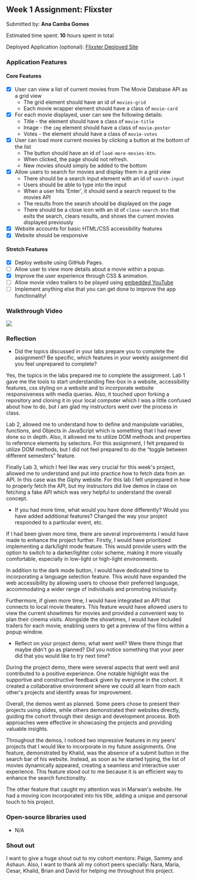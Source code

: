 
## Week 1 Assignment: Flixster

Submitted by: **Ana Camba Gomes**

Estimated time spent: **10** hours spent in total

Deployed Application (optional): [Flixster Deployed Site](https://anacambag.github.io/site-week1-project1-flixster-starter/)

### Application Features

#### Core Features

- [x] User can view a list of current movies from The Movie Database API as a grid view
  - The grid element should have an id of `movies-grid`
  - Each movie wrapper element should have a class of `movie-card`
- [x] For each movie displayed, user can see the following details:
  - Title - the element should have a class of `movie-title`
  - Image - the `img` element should have a class of `movie-poster`
  - Votes - the element should have a class of `movie-votes`
- [x] User can load more current movies by clicking a button at the bottom of the list
  - The button should have an id of `load-more-movies-btn`.
  - When clicked, the page should not refresh.
  - New movies should simply be added to the bottom
- [x] Allow users to search for movies and display them in a grid view
  - There should be a search input element with an id of `search-input`
  - Users should be able to type into the input
  - When a user hits 'Enter', it should send a search request to the movies API
  - The results from the search should be displayed on the page
  - There should be a close icon with an id of `close-search-btn` that exits the search, clears results, and shows the current movies displayed previously
- [x] Website accounts for basic HTML/CSS accessibility features
- [x] Website should be responsive

#### Stretch Features

- [x] Deploy website using GitHub Pages.
- [ ] Allow user to view more details about a movie within a popup.
- [x] Improve the user experience through CSS & animation.
- [ ] Allow movie video trailers to be played using [embedded YouTube](https://support.google.com/youtube/answer/171780?hl=en)
- [ ] Implement anything else that you can get done to improve the app functionality!

### Walkthrough Video

<a href="https://www.loom.com/share/1a8a8ded8a6247ec8fad9f80150871fc">
    <img style="max-width:300px;" src="https://cdn.loom.com/sessions/thumbnails/1a8a8ded8a6247ec8fad9f80150871fc-with-play.gif">
  </a>

### Reflection

- Did the topics discussed in your labs prepare you to complete the assignment? Be specific, which features in your weekly assignment did you feel unprepared to complete?

Yes, the topics in the labs prepared me to complete the assignment. Lab 1 gave me the tools to start understanding flex-box in a website, accessibility features, css styling on a website and to incorporate website responsiveness with media queries. Also, it touched upon forking a repository and cloning it in your local computer which I was a little confused about how to do, but I am glad my instructors went over the process in class.

Lab 2, allowed me to understand how to define and manipulate variables, functions, and Objects in JavaScript which is something that I had never done so in depth. Also, it allowed me to utilize DOM methods and properties to reference elements by selectors. For this assignment, I felt prepared to utilize DOM methods, but I did not feel prepared to do the “toggle between different semesters” feature. 

Finally Lab 3, which I feel like was very crucial for this week's project, allowed me to understand and put into practice how to fetch data from an API. In this case was the Giphy website. For this lab I felt unprepared in how to properly fetch the API, but my instructors did live demos in clase on fetching a fake API which was very helpful to understand the overall concept.


- If you had more time, what would you have done differently? Would you have added additional features? Changed the way your project responded to a particular event, etc.
  
If I had been given more time, there are several improvements I would have made to enhance the project further. Firstly, I would have prioritized implementing a dark/light mode feature. This would provide users with the option to switch to a darker/lighter color scheme, making it more visually comfortable, especially in low-light or high-light environments.

In addition to the dark mode button, I would have dedicated time to incorporating a language selection feature. This would have expanded the web accessibility by allowing users to choose their preferred language, accommodating a wider range of individuals and promoting inclusivity.

Furthermore, if given more time, I would have integrated an API that connects to local movie theaters. This feature would have allowed users to view the current showtimes for movies and provided a convenient way to plan their cinema visits. Alongside the showtimes, I would have included trailers for each movie, enabling users to get a preview of the films within a popup window.

- Reflect on your project demo, what went well? Were there things that maybe didn't go as planned? Did you notice something that your peer did that you would like to try next time?

During the project demo, there were several aspects that went well and contributed to a positive experience. One notable highlight was the supportive and constructive feedback given by everyone in the cohort. It created a collaborative environment where we could all learn from each other's projects and identify areas for improvement.

Overall, the demos went as planned. Some peers chose to present their projects using slides, while others demonstrated their websites directly, guiding the cohort through their design and development process. Both approaches were effective in showcasing the projects and providing valuable insights.

Throughout the demos, I noticed two impressive features in my peers' projects that I would like to incorporate in my future assignments. One feature, demonstrated by Khalid, was the absence of a submit button in the search bar of his website. Instead, as soon as he started typing, the list of movies dynamically appeared, creating a seamless and interactive user experience. This feature stood out to me because it is an efficient way to enhance the search functionality.

The other feature that caught my attention was in Marwan's website. He had a moving icon incorporated into his title, adding a unique and personal touch to his project. 

### Open-source libraries used

- N/A

### Shout out

I want to give a huge shout out to my cohort mentors: Paige, Sammy and Ashaun. Also, I want to thank all my cohort peers specially: Nara, Maria, Cesar, Khalid, Brian and David for helping me throughout this project.
